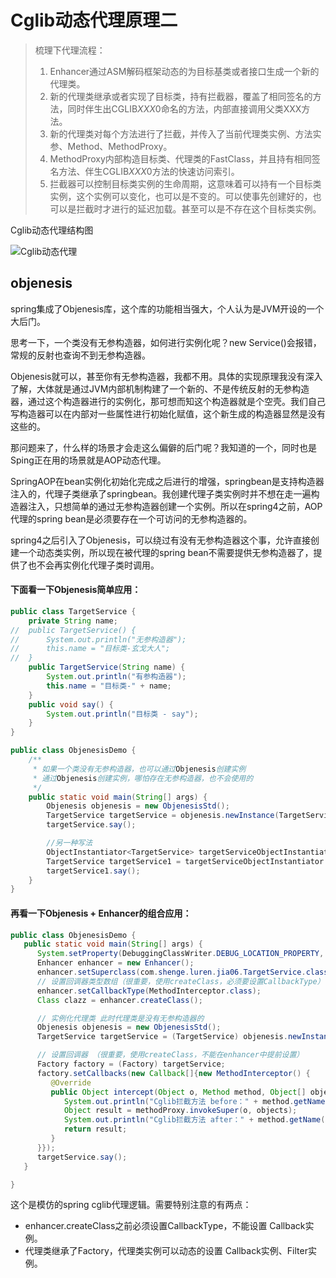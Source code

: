 # Cglib动态代理原理二

> 梳理下代理流程：
>
> 1. Enhancer通过ASM解码框架动态的为目标基类或者接口生成一个新的代理类。
> 2. 新的代理类继承或者实现了目标类，持有拦截器，覆盖了相同签名的方法，同时伴生出CGLIB$XXX$0命名的方法，内部直接调用父类XXX方法。
> 3. 新的代理类对每个方法进行了拦截，并传入了当前代理类实例、方法实参、Method、MethodProxy。
> 4. MethodProxy内部构造目标类、代理类的FastClass，并且持有相同签名方法、伴生CGLIB$XXX$0方法的快速访问索引。
> 5. 拦截器可以控制目标类实例的生命周期，这意味着可以持有一个目标类实例，这个实例可以变化，也可以是不变的。可以使事先创建好的，也可以是拦截时才进行的延迟加载。甚至可以是不存在这个目标类实例。

Cglib动态代理结构图

![Cglib动态代理](https://tva1.sinaimg.cn/large/008i3skNly1gptcd234mmj30vv0rbq6h.jpg)

## objenesis

spring集成了Objenesis库，这个库的功能相当强大，个人认为是JVM开设的一个大后门。

思考一下，一个类没有无参构造器，如何进行实例化呢？new Service()会报错，常规的反射也查询不到无参构造器。

Objenesis就可以，甚至你有无参构造器，我都不用。具体的实现原理我没有深入了解，大体就是通过JVM内部机制构建了一个新的、不是传统反射的无参构造器，通过这个构造器进行的实例化，那可想而知这个构造器就是个空壳。我们自己写构造器可以在内部对一些属性进行初始化赋值，这个新生成的构造器显然是没有这些的。

那问题来了，什么样的场景才会走这么偏僻的后门呢？我知道的一个，同时也是Sping正在用的场景就是AOP动态代理。

SpringAOP在bean实例化初始化完成之后进行的增强，springbean是支持构造器注入的，代理子类继承了springbean。我创建代理子类实例时并不想在走一遍构造器注入，只想简单的通过无参构造器创建一个实例。所以在spring4之前，AOP代理的spring bean是必须要存在一个可访问的无参构造器的。

spring4之后引入了Objenesis，可以绕过有没有无参构造器这个事，允许直接创建一个动态类实例，所以现在被代理的spring bean不需要提供无参构造器了，提供了也不会再实例化代理子类时调用。

#### 下面看一下Objenesis简单应用：

```java
public class TargetService {
	private String name;
//	public TargetService() {
//		System.out.println("无参构造器");
//		this.name = "目标类-玄戈大人";
//	}
	public TargetService(String name) {
		System.out.println("有参构造器");
		this.name = "目标类-" + name;
	}
	public void say() {
		System.out.println("目标类 - say");
	}
}

public class ObjenesisDemo {
	/**
	 * 如果一个类没有无参构造器，也可以通过Objenesis创建实例
	 * 通过Objenesis创建实例，哪怕存在无参构造器，也不会使用的
	 */
	public static void main(String[] args) {
		Objenesis objenesis = new ObjenesisStd();
		TargetService targetService = objenesis.newInstance(TargetService.class);
		targetService.say();

		//另一种写法
		ObjectInstantiator<TargetService> targetServiceObjectInstantiator = objenesis.getInstantiatorOf(TargetService.class);
		TargetService targetService1 = targetServiceObjectInstantiator.newInstance();
		targetService1.say();
	}
}

```

#### 再看一下Objenesis + Enhancer的组合应用：

```java
public class ObjenesisDemo {
   public static void main(String[] args) {
      System.setProperty(DebuggingClassWriter.DEBUG_LOCATION_PROPERTY, "/Users/shiyuesheng/workspace/github/Spring-Framework/spring-shenge-study");
      Enhancer enhancer = new Enhancer();
      enhancer.setSuperclass(com.shenge.luren.jia06.TargetService.class);
      // 设置回调器类型数组（很重要，使用createClass，必须要设置CallbackType）
      enhancer.setCallbackType(MethodInterceptor.class);
      Class clazz = enhancer.createClass();

      // 实例化代理类 此时代理类是没有无参构造器的
      Objenesis objenesis = new ObjenesisStd();
      TargetService targetService = (TargetService) objenesis.newInstance(clazz);

      // 设置回调器 （很重要，使用createClass，不能在enhancer中提前设置）
      Factory factory = (Factory) targetService;
      factory.setCallbacks(new Callback[]{new MethodInterceptor() {
         @Override
         public Object intercept(Object o, Method method, Object[] objects, MethodProxy methodProxy) throws Throwable {
            System.out.println("Cglib拦截方法 before：" + method.getName());
            Object result = methodProxy.invokeSuper(o, objects);
            System.out.println("Cglib拦截方法 after：" + method.getName());
            return result;
         }
      }});
      targetService.say();
   }

}
```

这个是模仿的spring cglib代理逻辑。需要特别注意的有两点：

- enhancer.createClass之前必须设置CallbackType，不能设置 Callback实例。
- 代理类继承了Factory，代理类实例可以动态的设置 Callback实例、Filter实例。